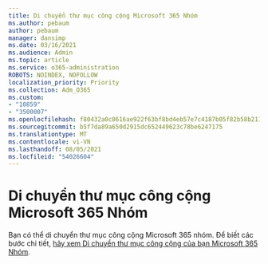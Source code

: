 ```yaml
---
title: Di chuyển thư mục công cộng Microsoft 365 Nhóm
ms.author: pebaum
author: pebaum
manager: dansimp
ms.date: 03/16/2021
ms.audience: Admin
ms.topic: article
ms.service: o365-administration
ROBOTS: NOINDEX, NOFOLLOW
localization_priority: Priority
ms.collection: Adm_O365
ms.custom:
- "10859"
- "3500007"
ms.openlocfilehash: f80432a0c0616ae922f63bf8bd4eb57e7c4187b05f82b58b21106a7f0c7863a0
ms.sourcegitcommit: b5f7da89a650d2915dc652449623c78be6247175
ms.translationtype: MT
ms.contentlocale: vi-VN
ms.lasthandoff: 08/05/2021
ms.locfileid: "54026604"
---
```

# <a name="migrate-public-folders-to-microsoft-365-groups"></a>Di chuyển thư mục công cộng Microsoft 365 Nhóm

Bạn có thể di chuyển thư mục công cộng Microsoft 365 nhóm. Để biết các bước chi tiết, [hãy xem Di chuyển thư mục công cộng của bạn Microsoft 365 Nhóm](https://aka.ms/PFToM365Group).